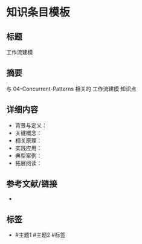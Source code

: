 # 知识条目模板

## 标题

工作流建模

## 摘要

与 04-Concurrent-Patterns 相关的 工作流建模 知识点

## 详细内容

- 背景与定义：
- 关键概念：
- 相关原理：
- 实践应用：
- 典型案例：
- 拓展阅读：

## 参考文献/链接

-

## 标签

- #主题1 #主题2 #标签
